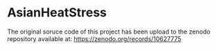 # AsianHeatStress
The original soruce code of this project has been upload to the zenodo repository available at: https://zenodo.org/records/10627775
